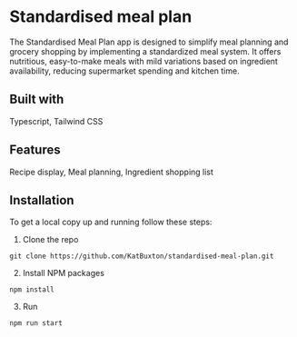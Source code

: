 # Standardised meal plan

The Standardised Meal Plan app is designed to simplify meal planning and grocery shopping by implementing a standardized meal system. It offers nutritious, easy-to-make meals with mild variations based on ingredient availability, reducing supermarket spending and kitchen time.

## Built with

Typescript, Tailwind CSS

## Features

Recipe display, Meal planning, Ingredient shopping list

## Installation

To get a local copy up and running follow these steps:

1. Clone the repo
```
git clone https://github.com/KatBuxton/standardised-meal-plan.git
```
2. Install NPM packages
```
npm install
```
3. Run
```
npm run start
```
